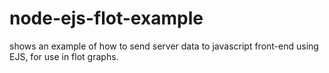 node-ejs-flot-example
=====================

shows an example of how to send server data to javascript front-end using EJS, for use in flot graphs.
